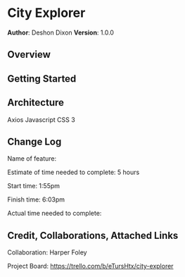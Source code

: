 # City Explorer

**Author**: Deshon Dixon
**Version**: 1.0.0 

## Overview
<!-- Provide a high level overview of what this application is and why you are building it, beyond the fact that it's an assignment for this class. (i.e. What's your problem domain?) -->

## Getting Started
<!-- What are the steps that a user must take in order to build this app on their own machine and get it running? -->

## Architecture
Axios
Javascript
CSS 3

## Change Log

Name of feature: 

Estimate of time needed to complete: 5 hours

Start time: 1:55pm

Finish time: 6:03pm

Actual time needed to complete: 

## Credit, Collaborations, Attached Links

Collaboration: Harper Foley

Project Board: https://trello.com/b/eTursHtx/city-explorer
